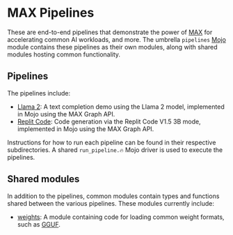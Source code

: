 # MAX Pipelines

These are end-to-end pipelines that demonstrate the power of
[MAX](https://docs.modular.com/max/) for accelerating common AI workloads, and
more. The umbrella `pipelines` [Mojo](https://docs.modular.com/mojo/) module
contains these pipelines as their own modules, along with shared modules
hosting common functionality.

## Pipelines

The pipelines include:

- [Llama 2](llama2): A text completion demo using the Llama 2 model, implemented
in Mojo using the MAX Graph API.
- [Replit Code](replit): Code generation via the Replit Code V1.5 3B mode,
implemented in Mojo using the MAX Graph API.

Instructions for how to run each pipeline can be found in their respective
subdirectories. A shared `run_pipeline.🔥` Mojo driver is used to execute
the pipelines.

## Shared modules

In addition to the pipelines, common modules contain types and functions shared
between the various pipelines. These modules currently include:

- [weights](weights): A module containing code for loading common weight
formats, such as
[GGUF](https://github.com/ggerganov/ggml/blob/cce2ac9a5d788c3b6bb72a3b3dbde9247d8b85a7/docs/gguf.md).

